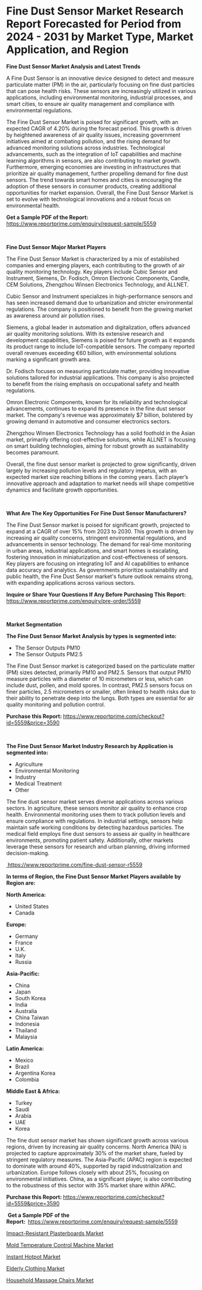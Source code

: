 <p><h1>Fine Dust Sensor Market Research Report Forecasted for Period from 2024 -  2031 by Market Type, Market Application, and Region</h1></p><p><strong>Fine Dust Sensor Market Analysis and Latest Trends</strong></p>
<p><p>A Fine Dust Sensor is an innovative device designed to detect and measure particulate matter (PM) in the air, particularly focusing on fine dust particles that can pose health risks. These sensors are increasingly utilized in various applications, including environmental monitoring, industrial processes, and smart cities, to ensure air quality management and compliance with environmental regulations.</p><p>The Fine Dust Sensor Market is poised for significant growth, with an expected CAGR of 4.20% during the forecast period. This growth is driven by heightened awareness of air quality issues, increasing government initiatives aimed at combating pollution, and the rising demand for advanced monitoring solutions across industries. Technological advancements, such as the integration of IoT capabilities and machine learning algorithms in sensors, are also contributing to market growth. Furthermore, emerging economies are investing in infrastructures that prioritize air quality management, further propelling demand for fine dust sensors. The trend towards smart homes and cities is encouraging the adoption of these sensors in consumer products, creating additional opportunities for market expansion. Overall, the Fine Dust Sensor Market is set to evolve with technological innovations and a robust focus on environmental health.</p></p>
<p><strong>Get a Sample PDF of the Report:&nbsp;</strong> <a href="https://www.reportprime.com/enquiry/request-sample/5559">https://www.reportprime.com/enquiry/request-sample/5559</a></p>
<p>&nbsp;</p>
<p><strong>Fine Dust Sensor Major Market Players</strong></p>
<p><p>The Fine Dust Sensor Market is characterized by a mix of established companies and emerging players, each contributing to the growth of air quality monitoring technology. Key players include Cubic Sensor and Instrument, Siemens, Dr. Fodisch, Omron Electronic Components, Candle, CEM Solutions, Zhengzhou Winsen Electronics Technology, and ALLNET.</p><p>Cubic Sensor and Instrument specializes in high-performance sensors and has seen increased demand due to urbanization and stricter environmental regulations. The company is positioned to benefit from the growing market as awareness around air pollution rises.</p><p>Siemens, a global leader in automation and digitalization, offers advanced air quality monitoring solutions. With its extensive research and development capabilities, Siemens is poised for future growth as it expands its product range to include IoT-compatible sensors. The company reported overall revenues exceeding €60 billion, with environmental solutions marking a significant growth area.</p><p>Dr. Fodisch focuses on measuring particulate matter, providing innovative solutions tailored for industrial applications. This company is also projected to benefit from the rising emphasis on occupational safety and health regulations.</p><p>Omron Electronic Components, known for its reliability and technological advancements, continues to expand its presence in the fine dust sensor market. The company's revenue was approximately $7 billion, bolstered by growing demand in automotive and consumer electronics sectors.</p><p>Zhengzhou Winsen Electronics Technology has a solid foothold in the Asian market, primarily offering cost-effective solutions, while ALLNET is focusing on smart building technologies, aiming for robust growth as sustainability becomes paramount.</p><p>Overall, the fine dust sensor market is projected to grow significantly, driven largely by increasing pollution levels and regulatory impetus, with an expected market size reaching billions in the coming years. Each player’s innovative approach and adaptation to market needs will shape competitive dynamics and facilitate growth opportunities.</p></p>
<p>&nbsp;</p>
<p><strong>What Are The Key Opportunities For Fine Dust Sensor Manufacturers?</strong></p>
<p><p>The Fine Dust Sensor market is poised for significant growth, projected to expand at a CAGR of over 15% from 2023 to 2030. This growth is driven by increasing air quality concerns, stringent environmental regulations, and advancements in sensor technology. The demand for real-time monitoring in urban areas, industrial applications, and smart homes is escalating, fostering innovation in miniaturization and cost-effectiveness of sensors. Key players are focusing on integrating IoT and AI capabilities to enhance data accuracy and analytics. As governments prioritize sustainability and public health, the Fine Dust Sensor market's future outlook remains strong, with expanding applications across various sectors.</p></p>
<p><strong>Inquire or Share Your Questions If Any Before Purchasing This Report:</strong> <a href="https://www.reportprime.com/enquiry/pre-order/5559">https://www.reportprime.com/enquiry/pre-order/5559</a></p>
<p>&nbsp;</p>
<p><strong>Market Segmentation</strong></p>
<p><strong>The Fine Dust Sensor Market Analysis by types is segmented into:</strong></p>
<p><ul><li>The Sensor Outputs PM10</li><li>The Sensor Outputs PM2.5</li></ul></p>
<p><p>The Fine Dust Sensor market is categorized based on the particulate matter (PM) sizes detected, primarily PM10 and PM2.5. Sensors that output PM10 measure particles with a diameter of 10 micrometers or less, which can include dust, pollen, and mold spores. In contrast, PM2.5 sensors focus on finer particles, 2.5 micrometers or smaller, often linked to health risks due to their ability to penetrate deep into the lungs. Both types are essential for air quality monitoring and pollution control.</p></p>
<p><strong>Purchase this Report:&nbsp;</strong><a href="https://www.reportprime.com/checkout?id=5559&price=3590">https://www.reportprime.com/checkout?id=5559&price=3590</a></p>
<p>&nbsp;</p>
<p><strong>The Fine Dust Sensor Market Industry Research by Application is segmented into:</strong></p>
<p><ul><li>Agriculture</li><li>Environmental Monitoring</li><li>Industry</li><li>Medical Treatment</li><li>Other</li></ul></p>
<p><p>The fine dust sensor market serves diverse applications across various sectors. In agriculture, these sensors monitor air quality to enhance crop health. Environmental monitoring uses them to track pollution levels and ensure compliance with regulations. In industrial settings, sensors help maintain safe working conditions by detecting hazardous particles. The medical field employs fine dust sensors to assess air quality in healthcare environments, promoting patient safety. Additionally, other markets leverage these sensors for research and urban planning, driving informed decision-making.</p></p>
<p><a href="https://www.reportprime.com/fine-dust-sensor-r5559">&nbsp;https://www.reportprime.com/fine-dust-sensor-r5559</a></p>
<p><strong>In terms of Region, the Fine Dust Sensor Market Players available by Region are:</strong></p>
<p>
    <p> <strong> North America: </strong>
        <ul>
            <li>United States</li>
            <li>Canada</li>
        </ul>
        </p> 
    <p> <strong> Europe: </strong>
        <ul>
            <li>Germany</li>
            <li>France</li>
            <li>U.K.</li>
            <li>Italy</li>
            <li>Russia</li>
        </ul>
        </p> 
    <p> <strong> Asia-Pacific: </strong>
        <ul>
            <li>China</li>
            <li>Japan</li>
            <li>South Korea</li>
            <li>India</li>
            <li>Australia</li>
            <li>China Taiwan</li>
            <li>Indonesia</li>
            <li>Thailand</li>
            <li>Malaysia</li>
        </ul>
        </p> 
    <p> <strong> Latin America: </strong>
        <ul>
            <li>Mexico</li>
            <li>Brazil</li>
            <li>Argentina Korea</li>
            <li>Colombia</li>
        </ul>
        </p> 
    <p> <strong> Middle East & Africa: </strong>
        <ul>
            <li>Turkey</li>
            <li>Saudi</li>
            <li>Arabia</li>
            <li>UAE</li>
            <li>Korea</li>
        </ul>
    </p>
    </p>
<p><p>The fine dust sensor market has shown significant growth across various regions, driven by increasing air quality concerns. North America (NA) is projected to capture approximately 30% of the market share, fueled by stringent regulatory measures. The Asia-Pacific (APAC) region is expected to dominate with around 40%, supported by rapid industrialization and urbanization. Europe follows closely with about 25%, focusing on environmental initiatives. China, as a significant player, is also contributing to the robustness of this sector with 35% market share within APAC.</p></p>
<p><strong>Purchase this Report: </strong><a href="https://www.reportprime.com/checkout?id=5559&price=3590">https://www.reportprime.com/checkout?id=5559&price=3590</a></p>
<p>&nbsp;<strong>Get a Sample PDF of the Report:&nbsp;&nbsp;</strong><a href="https://www.reportprime.com/enquiry/request-sample/5559">https://www.reportprime.com/enquiry/request-sample/5559</a></p>
<p><strong></strong></p>
<p><p><a href="https://issuu.com/reportprime-2/docs/impact-resistant-plasterboards-mark_7e4514393262d6">Impact-Resistant Plasterboards Market</a></p><p><a href="https://medium.com/@rania98r2024/mold-temperature-control-machine-market-industry-trends-and-forecast-for-period-from-2024-to-2031-db38b04acdd9">Mold Temperature Control Machine Market</a></p><p><a href="https://www.linkedin.com/pulse/global-instant-hotpot-market-trends-insights-growth-opportunities-n0mee?trackingId=7yOQqBKqSnikkByVWt0RrA%3D%3D">Instant Hotpot Market</a></p><p><a href="https://www.linkedin.com/pulse/global-elderly-clothing-market-opportunities-forecast-edbbe?trackingId=Sb4zW%2B2zSFe5OV46Et8OhQ%3D%3D">Elderly Clothing Market</a></p><p><a href="https://medium.com/@rania98r2024/household-massage-chairs-market-a-global-and-regional-analysis-focus-on-region-country-level-9f76030c57d7">Household Massage Chairs Market</a></p></p>